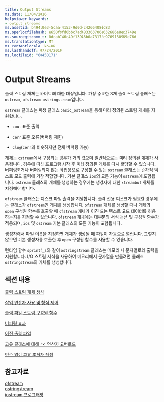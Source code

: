 ```yaml
---
title: Output Streams
ms.date: 11/04/2016
helpviewer_keywords:
- output streams
ms.assetid: b49410e3-5caa-4153-9d0d-c4266408dc83
ms.openlocfilehash: e650f9fd0bbc7ad483363706e632686e8ec3749e
ms.sourcegitcommit: 0dcab746c49f13946b0a7317fc9769130969e76d
ms.translationtype: MT
ms.contentlocale: ko-KR
ms.lasthandoff: 07/24/2019
ms.locfileid: "68450171"
---
```

# <a name="output-streams"></a>Output Streams

출력 스트림 개체는 바이트에 대한 대상입니다. 가장 중요한 3개 출력 스트림 클래스는 `ostream`, `ofstream`, `ostringstream`입니다.

`ostream` 클래스는 파생 클래스 `basic_ostream`을 통해 미리 정의된 스트림 개체를 지원합니다.

- `cout` 표준 출력

- `cerr` 표준 오류(버퍼링 제한)

- `clog`(`cerr`과 비슷하지만 전체 버퍼링 가능)

개체는 `ostream`에서 구성되는 경우가 거의 없으며 일반적으로는 미리 정의된 개체가 사용됩니다. 경우에 따라 프로그램 시작 후 미리 정의된 개체를 다시 할당할 수 있습니다. 버퍼링되거나 버퍼링되지 않는 작업용으로 구성할 수 있는 `ostream` 클래스는 순차적 텍스트 모드 출력에 가장 적합합니다. 기본 클래스 `ios`의 모든 기능이 `ostream`에 포함됩니다. `ostream` 클래스의 개체를 생성하는 경우에는 생성자에 대한 `streambuf` 개체를 지정해야 합니다.

`ofstream` 클래스는 디스크 파일 출력을 지원합니다. 출력 전용 디스크가 필요한 경우에는 클래스가 `ofstream`인 개체를 생성합니다. `ofstream` 개체를 생성할 때나 개체의 `open` 구성원 함수를 호출할 때 `ofstream` 개체가 이진 또는 텍스트 모드 데이터를 허용하는지를 지정할 수 있습니다. `ofstream` 개체에는 대부분의 서식 옵션 및 구성원 함수가 적용되며, `ios` 및 `ostream` 기본 클래스의 모든 기능이 포함됩니다.

생성자에서 파일 이름을 지정하면 개체가 생성될 때 파일이 자동으로 열립니다. 그렇지 않으면 기본 생성자를 호출한 후 `open` 구성원 함수를 사용할 수 있습니다.

런타임 함수 `sprintf_s`와 같이 `ostringstream` 클래스는 메모리 내 문자열로의 출력을 지원합니다. I/O 스트림 서식을 사용하여 메모리에서 문자열을 만들려면 클래스 `ostringstream`의 개체를 생성합니다.

## <a name="in-this-section"></a>섹션 내용

[출력 스트림 개체 생성](../standard-library/constructing-output-stream-objects.md)

[삽입 연산자 사용 및 형식 제어](../standard-library/using-insertion-operators-and-controlling-format.md)

[출력 파일 스트림 구성원 함수](../standard-library/output-file-stream-member-functions.md)

[버퍼링 효과](../standard-library/effects-of-buffering.md)

[이진 출력 파일](../standard-library/binary-output-files.md)

[고유 클래스에 대해 << 연산자 오버로드](../standard-library/overloading-the-output-operator-for-your-own-classes.md)

[인수 없이 고유 조작자 작성](../standard-library/writing-your-own-manipulators-without-arguments.md)

## <a name="see-also"></a>참고자료

[ofstream](../standard-library/basic-ofstream-class.md)\
[ostringstream](../standard-library/basic-ostringstream-class.md)\
[iostream 프로그래밍](../standard-library/iostream-programming.md)
